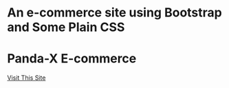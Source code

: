 # An e-commerce site using Bootstrap and Some Plain CSS

# Panda-X E-commerce

[Visit This Site](https://mrx-arafat.github.io/Panda-E-commerce-Bootstrap/)
